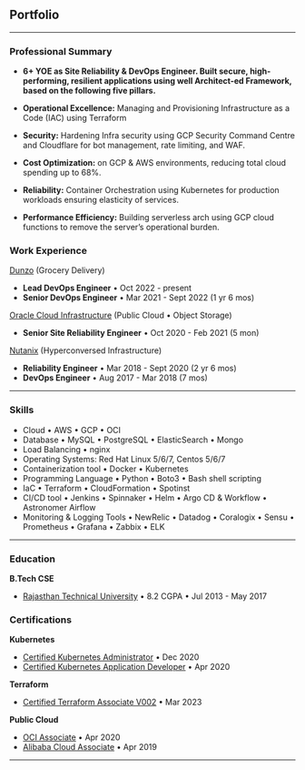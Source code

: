 ## Portfolio

---

### Professional Summary
- **6+ YOE as Site Reliability & DevOps Engineer. Built secure, high-performing, resilient applications using
well Architect-ed Framework, based on the following five pillars.**

- **Operational Excellence:** Managing and Provisioning Infrastructure as a Code (IAC) using Terraform
- **Security:** Hardening Infra security using GCP Security Command Centre and Cloudflare for bot
management, rate limiting, and WAF.
- **Cost Optimization:** on GCP & AWS environments, reducing total cloud spending up to 68%.
- **Reliability:** Container Orchestration using Kubernetes for production workloads ensuring elasticity of
services.
- **Performance Efficiency:** Building serverless arch using GCP cloud functions to remove the server’s
operational burden.

### Work Experience

[Dunzo](/dunzo) (Grocery Delivery)
- **Lead DevOps Engineer** • Oct 2022 - present
- **Senior DevOps Engineer** • Mar 2021 - Sept 2022 (1 yr 6 mos)

[Oracle Cloud Infrastructure](/oci) (Public Cloud • Object Storage)
- **Senior Site Reliability Engineer** • Oct 2020 - Feb 2021 (5 mon)

[Nutanix](/nutanix) (Hyperconversed Infrastructure)
- **Reliability Engineer** • Mar 2018 - Sept 2020  (2 yr 6 mos)
- **DevOps Engineer** • Aug 2017 - Mar 2018  (7 mos)

---

### Skills

- Cloud • AWS • GCP • OCI
- Database • MySQL • PostgreSQL • ElasticSearch • Mongo
- Load Balancing  • nginx
- Operating Systems: Red Hat Linux 5/6/7, Centos 5/6/7
- Containerization tool • Docker • Kubernetes
- Programming Language • Python • Boto3 • Bash shell scripting
- IaC • Terraform • CloudFormation • Spotinst
- CI/CD tool • Jenkins • Spinnaker • Helm • Argo CD & Workflow • Astronomer Airflow
- Monitoring & Logging Tools • NewRelic • Datadog • Coralogix • Sensu • Prometheus • Grafana • Zabbix • ELK

---

### Education

**B.Tech CSE**
- <a href="https://www.rtu.ac.in/" target="_blank">Rajasthan Technical University</a> • 8.2 CGPA • Jul 2013 - May 2017

### Certifications

**Kubernetes**
- <a href="https://www.credly.com/badges/c2915aa5-680f-46b4-a4d9-cf67aba1da42/public_url" target="_blank">Certified Kubernetes Administrator</a> • Dec 2020
- <a href="https://www.credly.com/badges/3050cce9-db52-48cd-9eb6-fd87b4e2bc98/public_url" target="_blank">Certified Kubernetes Application Developer</a> • Apr 2020

**Terraform**
- <a href="https://www.credly.com/badges/50e5f574-cef9-4fcd-9f64-0137f5b08eb2/public_url" target="_blank">Certified Terraform Associate V002</a> • Mar 2023

**Public Cloud**
- <a href="https://www.credly.com/badges/e0763788-466f-4d8e-b444-6a94288ad912/public_url" target="_blank">OCI Associate</a> • Apr 2020
- <a href="https://in.alibabacloud.com/en" target="_blank">Alibaba Cloud Associate</a> • Apr 2019

---
